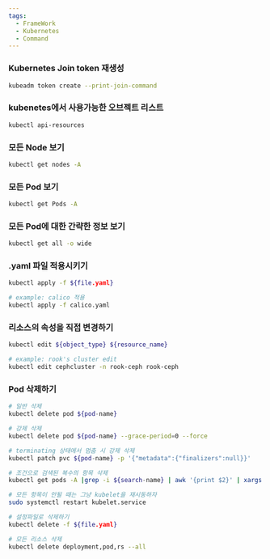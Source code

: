 ```yaml
---
tags:
  - FrameWork
  - Kubernetes
  - Command
---
```

### Kubernetes Join token 재생성
```bash
kubeadm token create --print-join-command
```

### kubenetes에서 사용가능한 오브젝트 리스트
```bash
kubectl api-resources
```

### 모든 Node 보기
```bash
kubectl get nodes -A
```

### 모든 Pod 보기
```bash
kubectl get Pods -A
```

### 모든 Pod에 대한 간략한 정보 보기
```bash
kubectl get all -o wide
```

### .yaml 파일 적용시키기
```bash
kubectl apply -f ${file.yaml}

# example: calico 적용
kubectl apply -f calico.yaml
```

### 리소스의 속성을 직접 변경하기
```bash
kubectl edit ${object_type} ${resource_name}

# example: rook's cluster edit
kubectl edit cephcluster -n rook-ceph rook-ceph
```

### Pod 삭제하기
```bash
# 일반 삭제
kubectl delete pod ${pod-name}

# 강제 삭제
kubectl delete pod ${pod-name} --grace-period=0 --force

# terminating 상태에서 멈춤 시 강제 삭제
kubectl patch pvc ${pod-name} -p '{"metadata":{"finalizers":null}}'

# 조건으로 검색된 복수의 항목 삭제
kubectl get pods -A |grep -i ${search-name} | awk '{print $2}' | xargs kubectl delete pod

# 모든 항목이 안될 때는 그냥 kubelet을 재시동하자
sudo systemctl restart kubelet.service

# 설정파일로 삭제하기
kubectl delete -f ${file.yaml}

# 모든 리소스 삭제
kubectl delete deployment,pod,rs --all
```
